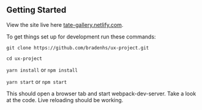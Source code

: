 ## Getting Started

View the site live here [tate-gallery.netlify.com](tate-gallery.netlify.com).

To get things set up for development run these commands:

`git clone https://github.com/bradenhs/ux-project.git`

`cd ux-project`

`yarn install` or `npm install`

`yarn start` or `npm start`

This should open a browser tab and start webpack-dev-server. Take a look at the code. Live reloading
should be working.